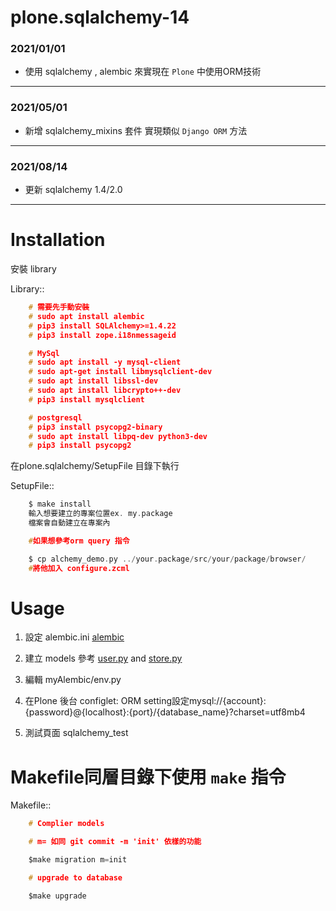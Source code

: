 # plone.sqlalchemy-14

### 2021/01/01
* 使用 sqlalchemy , alembic 來實現在 `Plone` 中使用ORM技術
---
### 2021/05/01
* 新增 sqlalchemy_mixins 套件 實現類似 `Django ORM` 方法

---
### 2021/08/14
* 更新 sqlalchemy 1.4/2.0
---

# Installation

安裝 library

Library::

```h
    # 需要先手動安裝
    # sudo apt install alembic
    # pip3 install SQLAlchemy>=1.4.22
    # pip3 install zope.i18nmessageid

    # MySql
    # sudo apt install -y mysql-client
    # sudo apt-get install libmysqlclient-dev
    # sudo apt install libssl-dev
    # sudo apt install libcrypto++-dev
    # pip3 install mysqlclient

    # postgresql
    # pip3 install psycopg2-binary
    # sudo apt install libpq-dev python3-dev
    # pip3 install psycopg2
```

在plone.sqlalchemy/SetupFile 目錄下執行

SetupFile::
```h
    $ make install
    輸入想要建立的專案位置ex. my.package
    檔案會自動建立在專案內

    #如果想參考orm query 指令

    $ cp alchemy_demo.py ../your.package/src/your/package/browser/
    #將他加入 configure.zcml
```


# Usage

1. 設定 alembic.ini
[alembic](https://gitlab.com/mingtakco/plone.sqlalchemy/-/blob/master/DemoFile/alembic.ini#L45)

2. 建立 models 參考 [user.py](https://gitlab.com/mingtakco/plone.sqlalchemy/-/blob/master/DemoFile/models/user.py) and [store.py](https://gitlab.com/mingtakco/plone.sqlalchemy/-/blob/master/DemoFile/models/store.py)

3. 編輯 myAlembic/env.py

4. 在Plone 後台 configlet: ORM setting設定mysql://{account}:{password}@{localhost}:{port}/{database_name}?charset=utf8mb4

5. 測試頁面 sqlalchemy_test

# Makefile同層目錄下使用 `make` 指令

Makefile::
```h
    # Complier models

    # m= 如同 git commit -m 'init' 依樣的功能

    $make migration m=init

    # upgrade to database

    $make upgrade
```
